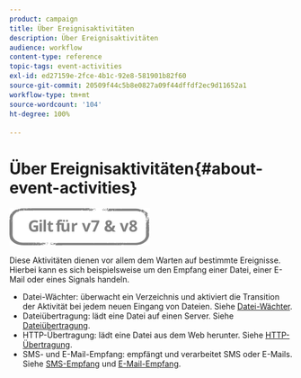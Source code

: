 ```yaml
---
product: campaign
title: Über Ereignisaktivitäten
description: Über Ereignisaktivitäten
audience: workflow
content-type: reference
topic-tags: event-activities
exl-id: ed27159e-2fce-4b1c-92e8-581901b82f60
source-git-commit: 20509f44c5b8e0827a09f44dffdf2ec9d11652a1
workflow-type: tm+mt
source-wordcount: '104'
ht-degree: 100%

---
```


# Über Ereignisaktivitäten{#about-event-activities}

![](../../assets/common.svg)

Diese Aktivitäten dienen vor allem dem Warten auf bestimmte Ereignisse. Hierbei kann es sich beispielsweise um den Empfang einer Datei, einer E-Mail oder eines Signals handeln.

* Datei-Wächter: überwacht ein Verzeichnis und aktiviert die Transition der Aktivität bei jedem neuen Eingang von Dateien. Siehe [Datei-Wächter](file-collector.md).
* Dateiübertragung: lädt eine Datei auf einen Server. Siehe [Dateiübertragung](file-transfer.md).
* HTTP-Übertragung: lädt eine Datei aus dem Web herunter. Siehe [HTTP-Übertragung](web-download.md).
* SMS- und E-Mail-Empfang: empfängt und verarbeitet SMS oder E-Mails. Siehe [SMS-Empfang](inbound-sms.md) und [E-Mail-Empfang](inbound-emails.md).
